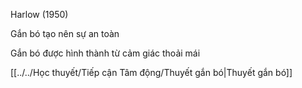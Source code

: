 Harlow (1950)

Gắn bó tạo nên sự an toàn

Gắn bó được hình thành từ cảm giác thoải mái

[[../../Học thuyết/Tiếp cận Tâm động/Thuyết gắn bó|Thuyết gắn bó]]
